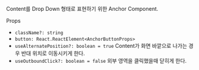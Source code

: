 Content를 Drop Down 형태로 표현하기 위한 Anchor Component.

Props
- `className?: string`
- `button: React.ReactElement<AnchorButtonProps>`
- `useAlternatePosition?: boolean = true` Content가 화면 바깥으로 나가는 경우 반대 위치로 이동시키게 한다.
- `useOutboundClick?: boolean = false` 외부 영역을 클릭했을때 닫히게 한다.